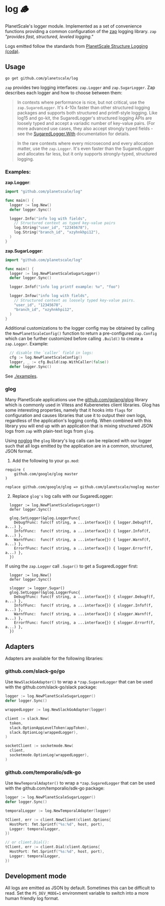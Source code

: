 # log 🪵

PlanetScale's logger module. Implemented as a set of convenience functions providing a common configuration of the [zap](https://github.com/uber-go/zap) logging library.  `zap` *"provides fast, structured, leveled logging."*

Logs emitted follow the standards from [PlanetScale Structure Logging (coda)](https://coda.io/d/Text-Book_dqagsnmBFI6/Structured-Logging_suS7P#_luvPS).

## Usage

```console
go get github.com/planetscale/log
```

`zap` provides two logging interfaces: `zap.Logger` and `zap.SugarLogger`. Zap describes each logger and how to choose between them:

> In contexts where performance is nice, but not critical, use the `zap.SugaredLogger`. It's 4-10x faster than other structured logging packages and supports both structured and printf-style logging. Like log15 and go-kit, the SugaredLogger's structured logging APIs are loosely typed and accept a variadic number of key-value pairs. (For more advanced use cases, they also accept strongly typed fields - see the [SugaredLogger.With](https://pkg.go.dev/go.uber.org/zap@v1.19.1#SugaredLogger.With) documentation for details.

> In the rare contexts where every microsecond and every allocation matter, use the `zap.Logger`. It's even faster than the SugaredLogger and allocates far less, but it only supports strongly-typed, structured logging.

### Examples:

**zap.Logger**:

```go
import "github.com/planetscale/log"

func main() {
  logger := log.New()
  defer logger.Sync()

  logger.Info("info log with fields",
    // Structured context as typed key-value pairs
    log.String("user_id", "12345678"),
    log.String("branch_id", "xzyhnkhpi12"),
  )
}
```

**zap.SugarLogger**:

```go
import "github.com/planetscale/log"

func main() {
  logger := log.NewPlanetScaleSugarLogger()
  defer logger.Sync()

  logger.Infof("info log printf example: %v", "foo")

  logger.Infow("info log with fields",
    // Structured context as loosely typed key-value pairs.
    "user_id", "12345678",
    "branch_id", "xzyhnkhpi12",
  )
}
```

Additional customizations to the logger config may be obtained by calling the `NewPlanetScaleConfig()` function to return a pre-configured `zap.Config` which can be further customized before calling `.Build()` to create a `zap.Logger`. Example:

```go
  // disable the `caller` field in logs:
  cfg := log.NewPlanetScaleConfig()
  logger, _ := cfg.Build(zap.WithCaller(false))
  defer logger.Sync()
```

See [./examples](./examples).

### glog

Many PlanetScale applications use the [github.com/golang/glog](https://github.com/golang/glog) library which is commonly used in Vitess and Kuberenetes client libraries. Glog has some interesting properties, namely that it hooks into `flags` for configuration and causes libraries that use it to output their own logs, regardless of the application's logging config. When combined with this library you will end up with an application that is mixing structured JSON logs from `zap` with plain-text logs from `glog`.

Using [noglog](https://github.com/planetscale/noglog) the `glog` library's log calls can be replaced with our logger such that all logs emitted by the application are in a common, structured, JSON format.

1. Add the following to your `go.mod`:

```golang
require (
    github.com/google/glog master
)

replace github.com/google/glog => github.com/planetscale/noglog master
```

2. Replace `glog's` log calls with our SugaredLogger:

```golang
  logger := log.NewPlanetScaleSugarLogger()
  defer logger.Sync()

  glog.SetLogger(&glog.LoggerFunc{
    DebugfFunc: func(f string, a ...interface{}) { logger.Debugf(f, a...) },
    InfofFunc:  func(f string, a ...interface{}) { logger.Infof(f, a...) },
    WarnfFunc:  func(f string, a ...interface{}) { logger.Warnf(f, a...) },
    ErrorfFunc: func(f string, a ...interface{}) { logger.Errorf(f, a...) },
  })
```

If using the `zap.Logger` call `.Sugar()` to get a SugaredLogger first:

```golang
  logger := log.New()
  defer logger.Sync()

  slogger := logger.Sugar()
  glog.SetLogger(&glog.LoggerFunc{
    DebugfFunc: func(f string, a ...interface{}) { slogger.Debugf(f, a...) },
    InfofFunc:  func(f string, a ...interface{}) { slogger.Infof(f, a...) },
    WarnfFunc:  func(f string, a ...interface{}) { slogger.Warnf(f, a...) },
    ErrorfFunc: func(f string, a ...interface{}) { slogger.Errorf(f, a...) },
  })

```

## Adapters

Adapters are available for the following libraries:

### github.com/slack-go/go

Use `NewSlackGoAdapter()` to wrap a `*zap.SugaredLogger` that can be used with the github.com/slack-go/slack package:

```go
logger := log.NewPlanetScaleSugarLogger()
defer logger.Sync()

wrappedLogger := log.NewSlackGoAdapter(logger)

client := slack.New(
  token,
  slack.OptionAppLevelToken(appToken),
  slack.OptionLog(wrappedLogger),
)

socketClient := socketmode.New(
  client,
  socketmode.OptionLog(wrappedLogger),
)
```

### github.com/temporalio/sdk-go

Use `NewTemporalAdapter()` to wrap a `*zap.SugaredLogger` that can be used with the github.com/temporalio/sdk-go package:

```go
logger := log.NewPlanetScaleSugarLogger()
defer logger.Sync()

temporalLogger := log.NewTemporalAdapter(logger)

tClient, err := client.NewClient(client.Options{
  HostPort: fmt.Sprintf("%s:%d", host, port),
  Logger: temporalLogger,
})

// or client.Dial():
tClient, err := client.Dial(client.Options{
  HostPort: fmt.Sprintf("%s:%d", host, port),
  Logger: temporalLogger,
})
```

## Development mode

All logs are emitted as JSON by default. Sometimes this can be difficult to read. Set the `PS_DEV_MODE=1` environment variable to switch into a more human friendly log format.
